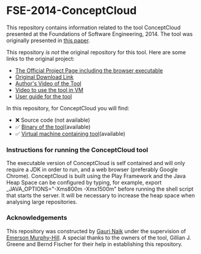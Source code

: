 # FSE-2014-ConceptCloud

This repository contains information related to the tool ConceptCloud presented at the Foundations of Software Engineering, 2014. The tool was originally presented in [this paper](http://dl.acm.org/citation.cfm?id=2661676).

This repository _is not_ the original repository for this tool. Here are some links to the original project:
* [The Official Project Page including the browser executable](http://www.conceptcloud.org)
* [Original Download Link](http://www.conceptcloud.org/download)
* [Author's Video of the Tool](https://www.youtube.com/watch?v=hLhW5nI_PSo)
* [Video to use the tool in VM](https://www.youtube.com/watch?v=velVusv2VhU)
* [User guide for the tool](http://www.conceptcloud.org/user_guide)

In this repository, for ConceptCloud you will find:
* :x: Source code (not available)
* :white_check_mark: [Binary of the tool](https://github.com/SoftwareEngineeringToolDemos/FSE-2014-ConceptCloud/tree/master/conceptcloud)(available)  
* :white_check_mark: [Virtual machine containing tool](https://drive.google.com/a/ncsu.edu/folderview?id=0B3GbPov8x279UFNIOFJGN1hlUEk&usp=sharing&usp=sharing&urp=https://moodle1516-courses.wolfware.ncsu.edu/mod/a&tid=0B3GbPov8x279UWFHSDNrRWZkems&urp=https://moodle1516-courses.wolfware.ncsu.edu/mod/a&usp=sharing#list)(available)

### Instructions for running the ConceptCloud tool

The executable version of ConceptCloud is self contained and will only require a JDK in order to run, and a web browser (preferably Google Chrome). ConceptCloud is built using the Play Framework and the Java Heap Space can be configured by typing, for example, export _JAVA_OPTIONS="-Xms800m -Xmx1500m"  before running the shell script that starts the server. It will be necessary to increase the heap space when analysing large repositories. 

### Acknowledgements

This repository was constructed by [Gauri Naik](https://github.com/gauri145) under the supervision of [Emerson Murphy-Hill](https://github.com/CaptainEmerson). A special thanks to the owners of the tool, Gillian J. Greene and Bernd Fischer for their help in establishing this repository. 

